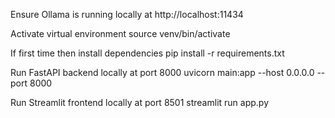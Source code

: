 Ensure Ollama is running locally at http://localhost:11434

Activate virtual environment
source venv/bin/activate

If first time then install dependencies
pip install -r requirements.txt

Run FastAPI backend locally at port 8000
uvicorn main:app --host 0.0.0.0 --port 8000

Run Streamlit frontend locally at port 8501
streamlit run app.py
